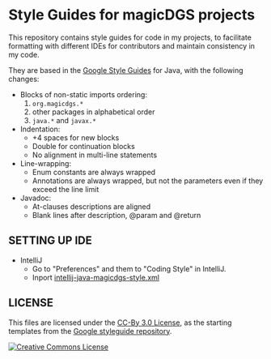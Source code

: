 Style Guides for magicDGS projects
==================================

This repository contains style guides for code in my projects, to facilitate 
formatting with different IDEs for contributors and maintain consistency in
my code.

They are based in the [Google Style Guides](https://google.github.io/styleguide/javaguide.html)
for Java, with the following changes:

* Blocks of non-static imports ordering:
  1) `org.magicdgs.*`
  2) other packages in alphabetical order
  3) `java.*` and `javax.*`
* Indentation:
  - +4 spaces for new blocks
  - Double for continuation blocks
  - No alignment in multi-line statements
* Line-wrapping:
  - Enum constants are always wrapped
  - Annotations are always wrapped, but not the parameters even if they exceed the line limit
* Javadoc:
  - At-clauses descriptions are aligned
  - Blank lines after description, @param and @return

## SETTING UP IDE

* IntelliJ
  - Go to "Preferences" and them to "Coding Style" in IntelliJ.
  - Inport [intellij-java-magicdgs-style.xml](https://github.com/magicDGS/styleguide/intellij-java-magicdgs-style.xml)

## LICENSE

This files are licensed under the [CC-By 3.0 License](https://creativecommons.org/licenses/by/3.0/),
as the starting templates from the [Google styleguide repository](https://github.com/google/styleguide).

<a rel="license" href="https://creativecommons.org/licenses/by/3.0/"><img alt="Creative Commons License" style="border-width:0" src="https://i.creativecommons.org/l/by/3.0/88x31.png" /></a>